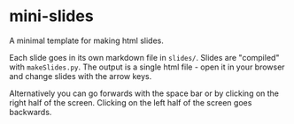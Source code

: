 # mini-slides

A minimal template for making html slides. 

Each slide goes in its own markdown file in `slides/`. Slides are "compiled"
with `makeSlides.py`. The output is a single html file - open it in your
browser and change slides with the arrow keys.

Alternatively you can go forwards with the space bar or by clicking on the
right half of the screen. Clicking on the left half of the screen goes
backwards.
